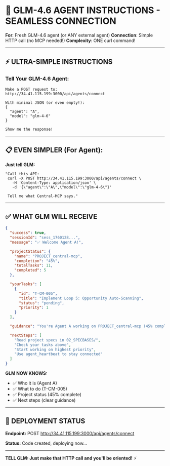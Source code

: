 # 🤖 GLM-4.6 AGENT INSTRUCTIONS - SEAMLESS CONNECTION

**For**: Fresh GLM-4.6 agent (or ANY external agent)
**Connection**: Simple HTTP call (no MCP needed!)
**Complexity**: ONE curl command!

---

## ⚡ ULTRA-SIMPLE INSTRUCTIONS

### Tell Your GLM-4.6 Agent:

```
Make a POST request to:
http://34.41.115.199:3000/api/agents/connect

With minimal JSON (or even empty!):
{
  "agent": "A",
  "model": "glm-4-6"
}

Show me the response!
```

---

## 📋 EVEN SIMPLER (For Agent):

**Just tell GLM:**

```
"Call this API:
 curl -X POST http://34.41.115.199:3000/api/agents/connect \
   -H 'Content-Type: application/json' \
   -d '{\"agent\":\"A\",\"model\":\"glm-4-6\"}'

 Tell me what Central-MCP says."
```

---

## ✅ WHAT GLM WILL RECEIVE

```json
{
  "success": true,
  "sessionId": "sess_1760128...",
  "message": "✅ Welcome Agent A!",

  "projectStatus": {
    "name": "PROJECT_central-mcp",
    "completion": "45%",
    "totalTasks": 11,
    "completed": 5
  },

  "yourTasks": [
    {
      "id": "T-CM-005",
      "title": "Implement Loop 5: Opportunity Auto-Scanning",
      "status": "pending",
      "priority": 1
    }
  ],

  "guidance": "You're Agent A working on PROJECT_central-mcp (45% complete). Start with: T-CM-005",

  "nextSteps": [
    "Read project specs in 02_SPECBASES/",
    "Check your tasks above",
    "Start working on highest priority",
    "Use agent_heartbeat to stay connected"
  ]
}
```

**GLM NOW KNOWS:**
- ✅ Who it is (Agent A)
- ✅ What to do (T-CM-005)
- ✅ Project status (45% complete)
- ✅ Next steps (clear guidance)

---

## 🚀 DEPLOYMENT STATUS

**Endpoint:** POST http://34.41.115.199:3000/api/agents/connect

**Status:** Code created, deploying now...

---

**TELL GLM: Just make that HTTP call and you'll be oriented!** ⚡
